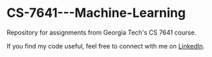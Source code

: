 # CS-7641---Machine-Learning
Repository for assignments from Georgia Tech's CS 7641 course.

If you find my code useful, feel free to connect with me on [LinkedIn](https://www.linkedin.com/in/kyle-west-34482526/).

